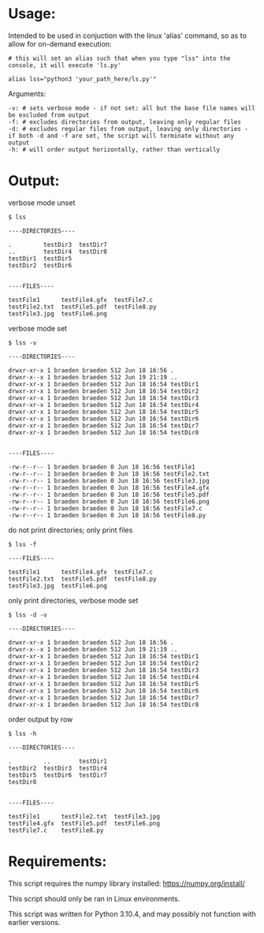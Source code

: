 # Usage:

Intended to be used in conjuction with the linux 'alias' command, so as to allow for on-demand execution:
  
    # this will set an alias such that when you type "lss" into the console, it will execute 'ls.py'
    
    alias lss="python3 'your_path_here/ls.py'"
  
Arguments:
  
    -v: # sets verbose mode - if not set: all but the base file names will be excluded from output
    -f: # excludes directories from output, leaving only regular files
    -d: # excludes regular files from output, leaving only directories - if both -d and -f are set, the script will terminate without any output
    -h: # will order output horizontally, rather than vertically
    
# Output:  
    
verbose mode unset

    $ lss 

    ----DIRECTORIES----

    .         testDir3  testDir7
    ..        testDir4  testDir8
    testDir1  testDir5
    testDir2  testDir6


    ----FILES----

    testFile1      testFile4.gfx  testFile7.c
    testFile2.txt  testFile5.pdf  testFile8.py
    testFile3.jpg  testFile6.png


verbose mode set

    $ lss -v
    
    ----DIRECTORIES----

    drwxr-xr-x 1 braeden braeden 512 Jun 18 16:56 .
    drwxr-x--x 1 braeden braeden 512 Jun 19 21:19 ..
    drwxr-xr-x 1 braeden braeden 512 Jun 18 16:54 testDir1
    drwxr-xr-x 1 braeden braeden 512 Jun 18 16:54 testDir2
    drwxr-xr-x 1 braeden braeden 512 Jun 18 16:54 testDir3
    drwxr-xr-x 1 braeden braeden 512 Jun 18 16:54 testDir4
    drwxr-xr-x 1 braeden braeden 512 Jun 18 16:54 testDir5
    drwxr-xr-x 1 braeden braeden 512 Jun 18 16:54 testDir6
    drwxr-xr-x 1 braeden braeden 512 Jun 18 16:54 testDir7
    drwxr-xr-x 1 braeden braeden 512 Jun 18 16:54 testDir8


    ----FILES----

    -rw-r--r-- 1 braeden braeden 0 Jun 18 16:56 testFile1
    -rw-r--r-- 1 braeden braeden 0 Jun 18 16:56 testFile2.txt
    -rw-r--r-- 1 braeden braeden 0 Jun 18 16:56 testFile3.jpg
    -rw-r--r-- 1 braeden braeden 0 Jun 18 16:56 testFile4.gfx
    -rw-r--r-- 1 braeden braeden 0 Jun 18 16:56 testFile5.pdf
    -rw-r--r-- 1 braeden braeden 0 Jun 18 16:56 testFile6.png
    -rw-r--r-- 1 braeden braeden 0 Jun 18 16:56 testFile7.c
    -rw-r--r-- 1 braeden braeden 0 Jun 18 16:56 testFile8.py
    

do not print directories; only print files

    $ lss -f
    
    ----FILES----

    testFile1      testFile4.gfx  testFile7.c
    testFile2.txt  testFile5.pdf  testFile8.py
    testFile3.jpg  testFile6.png


only print directories, verbose mode set

    $ lss -d -v
    
    ----DIRECTORIES----

    drwxr-xr-x 1 braeden braeden 512 Jun 18 16:56 .
    drwxr-x--x 1 braeden braeden 512 Jun 19 21:19 ..
    drwxr-xr-x 1 braeden braeden 512 Jun 18 16:54 testDir1
    drwxr-xr-x 1 braeden braeden 512 Jun 18 16:54 testDir2
    drwxr-xr-x 1 braeden braeden 512 Jun 18 16:54 testDir3
    drwxr-xr-x 1 braeden braeden 512 Jun 18 16:54 testDir4
    drwxr-xr-x 1 braeden braeden 512 Jun 18 16:54 testDir5
    drwxr-xr-x 1 braeden braeden 512 Jun 18 16:54 testDir6
    drwxr-xr-x 1 braeden braeden 512 Jun 18 16:54 testDir7
    drwxr-xr-x 1 braeden braeden 512 Jun 18 16:54 testDir8


order output by row

    $ lss -h

    ----DIRECTORIES----

    .         ..        testDir1
    testDir2  testDir3  testDir4
    testDir5  testDir6  testDir7
    testDir8


    ----FILES----

    testFile1      testFile2.txt  testFile3.jpg
    testFile4.gfx  testFile5.pdf  testFile6.png
    testFile7.c    testFile8.py

# Requirements:

This script requires the numpy library installed: https://numpy.org/install/

This script should only be ran in Linux environments.

This script was written for Python 3.10.4, and may possibly not function with earlier versions.
